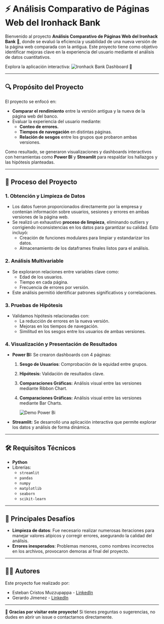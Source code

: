 # ⚡️ Análisis Comparativo de Páginas Web del Ironhack Bank

Bienvenido al proyecto **Análisis Comparativo de Páginas Web del Ironhack Bank** 🏦, donde se evaluó la eficiencia y usabilidad de una nueva versión de la página web comparada con la antigua. Este proyecto tiene como objetivo identificar mejoras clave en la experiencia del usuario mediante el análisis de datos cuantitativos.

Explora la aplicación interactiva: ![Ironhack Bank Dashboard](https://github.com/estcr/Project_2_Iron_Hack/blob/main/Data/calidad%203.gif) 🔗

---

## 🔍 **Propósito del Proyecto**

El proyecto se enfocó en:

- **Comparar el rendimiento** entre la versión antigua y la nueva de la página web del banco.
- Evaluar la experiencia del usuario mediante:
  - **Conteo de errores.**
  - **Tiempos de navegación** en distintas páginas.
  - **Relación de sesgos** entre los grupos que probaron ambas versiones.

Como resultado, se generaron visualizaciones y dashboards interactivos con herramientas como **Power BI** y **Streamlit** para respaldar los hallazgos y las hipótesis planteadas.

---

## 🔖 **Proceso del Proyecto**

### 1. **Obtención y Limpieza de Datos**

- Los datos fueron proporcionados directamente por la empresa y contenían información sobre usuarios, sesiones y errores en ambas versiones de la página web.
- Se realizó un exhaustivo **proceso de limpieza**, eliminando outliers y corrigiendo inconsistencias en los datos para garantizar su calidad. Esto incluyó:
  - Creación de funciones modulares para limpiar y estandarizar los datos.
  - Almacenamiento de los dataframes finales listos para el análisis.

### 2. **Análisis Multivariable**

- Se exploraron relaciones entre variables clave como:
  - Edad de los usuarios.
  - Tiempo en cada página.
  - Frecuencia de errores por versión.
- Este análisis permitió identificar patrones significativos y correlaciones.

### 3. **Pruebas de Hipótesis**

- Validamos hipótesis relacionadas con:
  - La reducción de errores en la nueva versión.
  - Mejoras en los tiempos de navegación.
  - Similitud en los sesgos entre los usuarios de ambas versiones.

### 4. **Visualización y Presentación de Resultados**

- **Power BI:** Se crearon dashboards con 4 páginas:
  1. **Sesgo de Usuarios**: Comprobación de la equidad entre grupos.
  2. **Hipótesis:** Validación de resultados clave.
  3. **Comparaciones Gráficas:** Análisis visual entre las versiones mediante Ribbon Chart.
  4. **Comparaciones Gráficas:** Análisis visual entre las versiones mediante Bar Charts.
 
     ![Demo Power Bi](https://github.com/estcr/Project_2_Iron_Hack/blob/main/Data/calidad%203.gif)

- **Streamlit:** Se desarrolló una aplicación interactiva que permite explorar los datos y análisis de forma dinámica.

---

## 🛠️ Requisitos Técnicos

- **Python**
- Librerías:
  - `streamlit`
  - `pandas`
  - `numpy`
  - `matplotlib`
  - `seaborn`
  - `scikit-learn`


---

## 🎨 Principales Desafíos

- **Limpieza de datos**: Fue necesario realizar numerosas iteraciones para manejar valores atípicos y corregir errores, asegurando la calidad del análisis.
- **Errores inesperados**: Problemas menores, como nombres incorrectos en los archivos, provocaron demoras al final del proyecto.

---

## 👨‍💼 Autores

Este proyecto fue realizado por:
- Esteban Cristos Muzzupappa - [LinkedIn](https://www·linkedin·com/in/esteban-cristos-muzzupappa/)
- Gerardo Jimenez - [LinkedIn](https://www·linkedin·com/in/gerardo-jimenez/) 

---

👋 **Gracias por visitar este proyecto!** Si tienes preguntas o sugerencias, no dudes en abrir un issue o contactarnos directamente.
 
